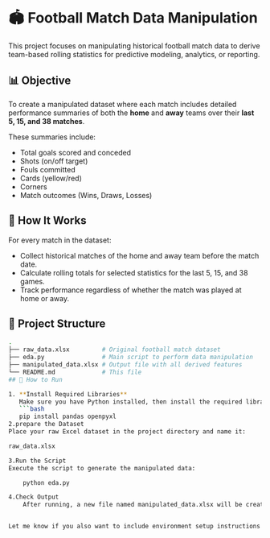 # 🏟️ Football Match Data Manipulation

This project focuses on manipulating historical football match data to derive team-based rolling statistics for predictive modeling, analytics, or reporting.

## 📊 Objective

To create a manipulated dataset where each match includes detailed performance summaries of both the **home** and **away** teams over their **last 5, 15, and 38 matches**.

These summaries include:
- Total goals scored and conceded
- Shots (on/off target)
- Fouls committed
- Cards (yellow/red)
- Corners
- Match outcomes (Wins, Draws, Losses)

## 🧩 How It Works

For every match in the dataset:
- Collect historical matches of the home and away team before the match date.
- Calculate rolling totals for selected statistics for the last 5, 15, and 38 games.
- Track performance regardless of whether the match was played at home or away.

## 📁 Project Structure

```bash
.
├── raw_data.xlsx         # Original football match dataset
├── eda.py                # Main script to perform data manipulation
├── manipulated_data.xlsx # Output file with all derived features
└── README.md             # This file
## 🚀 How to Run

1. **Install Required Libraries**  
   Make sure you have Python installed, then install the required libraries using pip:
   ```bash
   pip install pandas openpyxl
2.prepare the Dataset
Place your raw Excel dataset in the project directory and name it:

raw_data.xlsx

3.Run the Script
Execute the script to generate the manipulated data:

    python eda.py

4.Check Output
    After running, a new file named manipulated_data.xlsx will be created containing all the calculated statistics.


Let me know if you also want to include environment setup instructions (like using a virtualenv or Conda).



